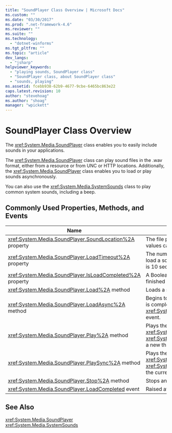 ```yaml
---
title: "SoundPlayer Class Overview | Microsoft Docs"
ms.custom: ""
ms.date: "03/30/2017"
ms.prod: ".net-framework-4.6"
ms.reviewer: ""
ms.suite: ""
ms.technology: 
  - "dotnet-winforms"
ms.tgt_pltfrm: ""
ms.topic: "article"
dev_langs: 
  - "jsharp"
helpviewer_keywords: 
  - "playing sounds, SoundPlayer class"
  - "SoundPlayer class, about SoundPlayer class"
  - "sounds, playing"
ms.assetid: fcebb938-62b9-4677-9cbe-6465bc863e22
caps.latest.revision: 10
author: "stevehoag"
ms.author: "shoag"
manager: "wpickett"
---
```

# SoundPlayer Class Overview
The <xref:System.Media.SoundPlayer> class enables you to easily include sounds in your applications.  
  
 The <xref:System.Media.SoundPlayer> class can play sound files in the .wav format, either from a resource or from UNC or HTTP locations. Additionally, the <xref:System.Media.SoundPlayer> class enables you to load or play sounds asynchronously.  
  
 You can also use the <xref:System.Media.SystemSounds> class to play common system sounds, including a beep.  
  
## Commonly Used Properties, Methods, and Events  
  
|Name|Description|  
|----------|-----------------|  
|<xref:System.Media.SoundPlayer.SoundLocation%2A> property|The file path or Web address of the sound. Acceptable values can be UNC or HTTP.|  
|<xref:System.Media.SoundPlayer.LoadTimeout%2A> property|The number of milliseconds your program will wait to load a sound before it throws an exception. The default is 10 seconds.|  
|<xref:System.Media.SoundPlayer.IsLoadCompleted%2A> property|A Boolean value indicating whether the sound has finished loading.|  
|<xref:System.Media.SoundPlayer.Load%2A> method|Loads a sound synchronously.|  
|<xref:System.Media.SoundPlayer.LoadAsync%2A> method|Begins to load a sound asynchronously. When loading is complete, it raises the <xref:System.Media.SoundPlayer.OnLoadCompleted%2A> event.|  
|<xref:System.Media.SoundPlayer.Play%2A> method|Plays the sound specified in the <xref:System.Media.SoundPlayer.SoundLocation%2A> or <xref:System.Media.SoundPlayer.Stream%2A> property in a new thread.|  
|<xref:System.Media.SoundPlayer.PlaySync%2A> method|Plays the sound specified in the <xref:System.Media.SoundPlayer.SoundLocation%2A> or <xref:System.Media.SoundPlayer.Stream%2A> property in the current thread.|  
|<xref:System.Media.SoundPlayer.Stop%2A> method|Stops any sound currently playing.|  
|<xref:System.Media.SoundPlayer.LoadCompleted> event|Raised after the load of a sound is attempted.|  
  
## See Also  
 <xref:System.Media.SoundPlayer>   
 <xref:System.Media.SystemSounds>